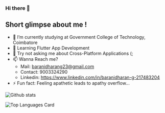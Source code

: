 ### Hi there 👋

## Short glimpse about me !

- 🔭 I’m currently studying at Government College of Technology, Coimbatore
- 🌱 Learning Flutter App Development
- 💬 Try not asking me about Cross-Platform Applications (;
- 📫 Wanna Reach me?
    - Mail: baranidharang23@gmail.com
    - Contact: 9003324290
    - Linkedin: https://www.linkedin.com/in/baranidharan-g-217483204
- ⚡ Fun fact: Feeling apathetic leads to apathy overflow...

![Github stats](https://github-readme-stats.vercel.app/api?username=baranidharan-g23&theme=highcontrast&show_icons=true&count_private=true)   
     
![Top Languages Card](https://github-readme-stats.vercel.app/api/top-langs/?username=baranidharan-g23&theme=highcontrast&layout=compact)
